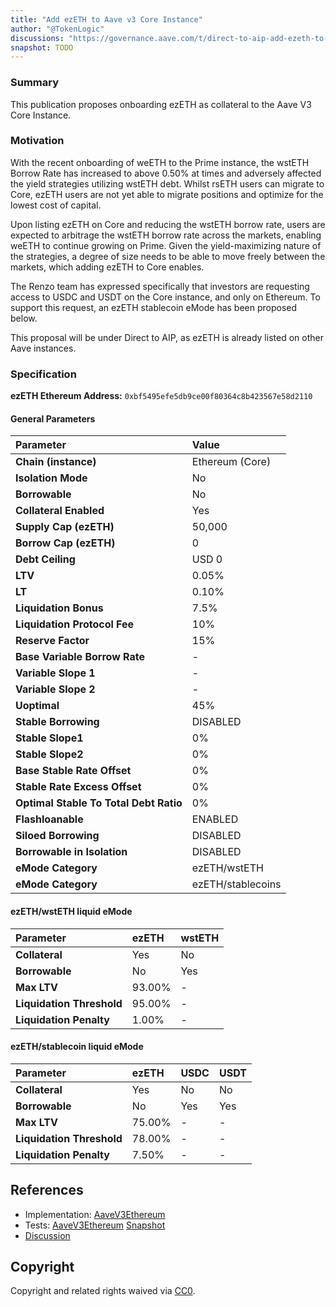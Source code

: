 ```yaml
---
title: "Add ezETH to Aave v3 Core Instance"
author: "@TokenLogic"
discussions: "https://governance.aave.com/t/direct-to-aip-add-ezeth-to-aave-v3-core-instance/22732"
snapshot: TODO
---
```


### Summary

This publication proposes onboarding ezETH as collateral to the Aave V3 Core Instance.

### Motivation

With the recent onboarding of weETH to the Prime instance, the wstETH Borrow Rate has increased to above 0.50% at times and adversely affected the yield strategies utilizing wstETH debt. Whilst rsETH users can migrate to Core, ezETH users are not yet able to migrate positions and optimize for the lowest cost of capital.

Upon listing ezETH on Core and reducing the wstETH borrow rate, users are expected to arbitrage the wstETH borrow rate across the markets, enabling weETH to continue growing on Prime. Given the yield-maximizing nature of the strategies, a degree of size needs to be able to move freely between the markets, which adding ezETH to Core enables.

The Renzo team has expressed specifically that investors are requesting access to USDC and USDT on the Core instance, and only on Ethereum. To support this request, an ezETH stablecoin eMode has been proposed below.

This proposal will be under Direct to AIP, as ezETH is already listed on other Aave instances.

### Specification

**ezETH Ethereum Address:** `0xbf5495efe5db9ce00f80364c8b423567e58d2110`

#### General Parameters

| Parameter                              | Value             |
| :------------------------------------- | :---------------- |
| **Chain (instance)**                   | Ethereum (Core)   |
| **Isolation Mode**                     | No                |
| **Borrowable**                         | No                |
| **Collateral Enabled**                 | Yes               |
| **Supply Cap (ezETH)**                 | 50,000            |
| **Borrow Cap (ezETH)**                 | 0                 |
| **Debt Ceiling**                       | USD 0             |
| **LTV**                                | 0.05%             |
| **LT**                                 | 0.10%             |
| **Liquidation Bonus**                  | 7.5%              |
| **Liquidation Protocol Fee**           | 10%               |
| **Reserve Factor**                     | 15%               |
| **Base Variable Borrow Rate**          | -                 |
| **Variable Slope 1**                   | -                 |
| **Variable Slope 2**                   | -                 |
| **Uoptimal**                           | 45%               |
| **Stable Borrowing**                   | DISABLED          |
| **Stable Slope1**                      | 0%                |
| **Stable Slope2**                      | 0%                |
| **Base Stable Rate Offset**            | 0%                |
| **Stable Rate Excess Offset**          | 0%                |
| **Optimal Stable To Total Debt Ratio** | 0%                |
| **Flashloanable**                      | ENABLED           |
| **Siloed Borrowing**                   | DISABLED          |
| **Borrowable in Isolation**            | DISABLED          |
| **eMode Category**                     | ezETH/wstETH      |
| **eMode Category**                     | ezETH/stablecoins |

#### ezETH/wstETH liquid eMode

| Parameter                 | ezETH  | wstETH |
| :------------------------ | :----- | :----- |
| **Collateral**            | Yes    | No     |
| **Borrowable**            | No     | Yes    |
| **Max LTV**               | 93.00% | -      |
| **Liquidation Threshold** | 95.00% | -      |
| **Liquidation Penalty**   | 1.00%  | -      |

#### ezETH/stablecoin liquid eMode

| Parameter                 | ezETH  | USDC | USDT |
| :------------------------ | :----- | :--- | :--- |
| **Collateral**            | Yes    | No   | No   |
| **Borrowable**            | No     | Yes  | Yes  |
| **Max LTV**               | 75.00% | -    | -    |
| **Liquidation Threshold** | 78.00% | -    | -    |
| **Liquidation Penalty**   | 7.50%  | -    | -    |

## References

- Implementation: [AaveV3Ethereum](https://github.com/bgd-labs/aave-proposals-v3/blob/main/src/20250801_AaveV3Ethereum_AddEzETHToAaveV3CoreInstance/AaveV3Ethereum_AddEzETHToAaveV3CoreInstance_20250801.sol)
- Tests: [AaveV3Ethereum](https://github.com/bgd-labs/aave-proposals-v3/blob/main/src/20250801_AaveV3Ethereum_AddEzETHToAaveV3CoreInstance/AaveV3Ethereum_AddEzETHToAaveV3CoreInstance_20250801.t.sol)
  [Snapshot](TODO)
- [Discussion](https://governance.aave.com/t/direct-to-aip-add-ezeth-to-aave-v3-core-instance/22732)

## Copyright

Copyright and related rights waived via [CC0](https://creativecommons.org/publicdomain/zero/1.0/).
